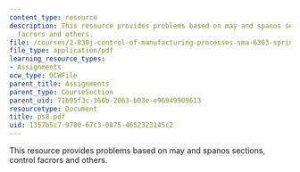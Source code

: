 ```yaml
---
content_type: resource
description: This resource provides problems based on may and spanos sections, control
  facrors and others.
file: /courses/2-830j-control-of-manufacturing-processes-sma-6303-spring-2008/1357b5c7978067c308754652323145c2_ps8.pdf
file_type: application/pdf
learning_resource_types:
- Assignments
ocw_type: OCWFile
parent_title: Assignments
parent_type: CourseSection
parent_uid: 71b95f3c-366b-2063-b03e-e96949909613
resourcetype: Document
title: ps8.pdf
uid: 1357b5c7-9780-67c3-0875-4652323145c2
---
```

This resource provides problems based on may and spanos sections, control facrors and others.

